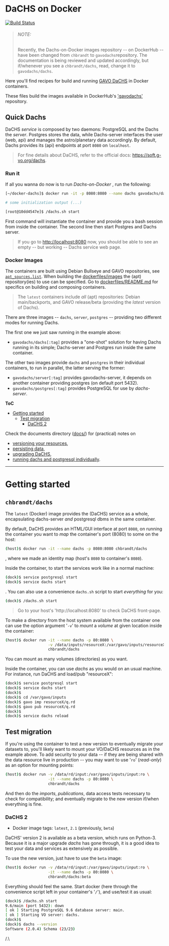 # DaCHS on Docker

[![Build Status](https://travis-ci.com/gavodachs/docker-dachs.svg?branch=master)](https://travis-ci.com/gavodachs/docker-dachs)

> ###### NOTE:
> Recently, the Dachs-on-Docker images repository -- on DockerHub -- have been
> changed from `chbrandt` to `gavodachs`repository.
> The documentation is being reviewed and updated accordingly, but if/whenever
> you see a `chbrandt/dachs`, read, change it to `gavodachs/dachs`.

Here you'll find recipes for build and running [GAVO DaCHS](http://docs.g-vo.org/DaCHS/)
in Docker containers.

These files build the images available in DockerHub's ['gavodachs'][gavodachs] repository.

[gavodachs]: https://hub.docker.com/u/gavodachs


## Quick Dachs
DaCHS _service_ is composed by two daemons: PostgreSQL and the Dachs the _server_.
Postgres stores the data, while Dachs-server interfaces the user (web, api) and
manages the astro/planetary data accordingly.
By default, Dachs provides its (api) endpoints at port `8080` on `localhost`.

> For fine details about DaCHS, refer to the official docs: https://soft.g-vo.org/dachs.

### Run it
If all you wanna do now is to run _Dachs-on-Docker_ , run the following:

```bash
[~/docker-dachs]$ docker run -it -p 8080:8080 --name dachs gavodachs/dachs

# some initialization output (...)

[root@10dd4547e]$ /dachs.sh start
```

First command will instantiate the container and provide you a
bash session from inside the container.
The second line then start Postgres and Dachs server.

> If you go to [http://localhost:8080](http://localhost:8080) now, 
> you should be able to
> see an empty -- but working -- Dachs service web page.


### Docker Images
The containers are built using Debian Bullseye and GAVO repositories, see
[`apt_sources.list`](dockerfiles/dachs/etc/apt_sources.list).
When building the [dockerfiles/images](dockerfiles/) the (apt) repository(ies)
to use can be specified.
Go to [dockerfiles/README.md](dockerfiles/README.md) for specifics on building 
and composing containers.

> The `latest` containers include _all_ (apt) repositories: Debian main/backports, and GAVO release/beta (providing the _latest_ version of Dachs).

There are three images -- `dachs`, `server`, `postgres` -- providing two different modes for running Dachs.

The first one we just saw running in the example above:

- `gavodachs/dachs[:tag]` provides a "one-shot" solution for having
Dachs running in its simple; Dachs-server and Postgres run inside
the same container.

The other two images provide `dachs` and `postgres` in their individual
containers, to run in parallel, the latter serving the former:

- `gavodachs/server[:tag]` provides gavodachs-server, it depends on another
  container providing postgres (on default port 5432).
- `gavodachs/postgres[:tag]` provides PostgreSQL for use by _dachs-server_.


**ToC**

* [Getting started](#getting-started)
  * [Test migration](#test-migration)
    * [DaCHS 2](#dachs-2)


Check the documents directory ([docs/](docs/)) for (practical) notes on

* [versioning your resources](docs/data_publication.md),
* [persisting data](docs/data_persistence.md),
* [upgrading DaCHS](docs/upgrade_dachs.md),
* [running dachs and postgresql individually](docs/individual_containers.md).

---

# Getting started

## `chbrandt/dachs`

The `latest` (Docker) image provides the (DaCHS) service as a whole, encapsulating
dachs-server _and_ postgresql dbms in the same container.

By default, DaCHS provides an HTML/GUI interface at port `8080`, on running the
container you want to _map_ the container's port (8080) to some on the host:
```bash
(host)$ docker run -it --name dachs -p 8080:8080 chbrandt/dachs
```
, where we made an identity map (host's `8080` to container's `8080`).

Inside the container, to start the services work like in a normal machine:
```bash
(dock)$ service postgresql start
(dock)$ service dachs start
```
. You can also use a convenience `dachs.sh` script to start _everything_ for you:
```bash
(dock)$ /dachs.sh start
```

> Go to your host's 'http://localhost:8080' to check DaCHS front-page.

To make a directory from the host system available from the container one can
use the option argument '`-v`' to _mount_ a _volume_ at given location inside
the container:
```bash
(host)$ docker run -it --name dachs -p 80:8080 \
                   -v /data/inputs/resourceX:/var/gavo/inputs/resourceX \
                   chbrandt/dachs
```
You can mount as many volumes (directories) as you want.

Inside the container, you can use _dachs_ as you would on an usual machine.
For instance, run DaCHS and load/pub "resourceX":
```bash
(dock)$ service postgresql start
(dock)$ service dachs start
(dock)$
(dock)$ cd /var/gavo/inputs
(dock)$ gavo imp resourceX/q.rd
(dock)$ gavo pub resourceX/q.rd
(dock)$
(dock)$ service dachs reload
```

## Test migration

If you're using the container to test a new version to eventually migrate your
datasets to, you'll likely want to mount your VO/DaCHS resources as in the example
above. To add security to your data -- if they are being shared with the data
resource live in production -- you may want to use '`ro`' (_read-only_) as an
option for mounting points:
```bash
(host)$ docker run -v /data/rd/input:/var/gavo/inputs/input:ro \
                   -it --name dachs -p 80:8080 \
                   chbrandt/dachs
```

And then do the _imports_, _publications_, data access tests necessary to check
for compatibility; and eventually migrate to the new version if/when everything is fine.


### DaCHS 2

* Docker image tags: `latest`, `2.1` (previously, `beta`)

DaCHS' version 2 is available as a beta version, which runs on Python-3.
Because it is a major upgrade _dachs_ has gone through, it is a good idea to test
your data and services as extensively as possible.

To use the new version, just have to use the `beta` image:
```bash
(host)$ docker run -v /data/rd/input:/var/gavo/inputs/input:ro \
                   -it --name dachs -p 80:8080 \
                   chbrandt/dachs:beta
```

Everything should feel the same.
Start docker (here through the convenience script left in your container's '`/`'),
and use/test it as usual:
```bash
(dock)$ /dachs.sh start
9.6/main (port 5432): down
[ ok ] Starting PostgreSQL 9.6 database server: main.
[ ok ] Starting VO server: dachs.
(dock)$
(dock)$ dachs --version
Software (2.0.4) Schema (23/23)
```

[3]: https://github.com/chbrandt/docker-dachs
[4]: https://hub.docker.com/r/chbrandt/dachs/
[2]: https://docs.docker.com/


/.\
